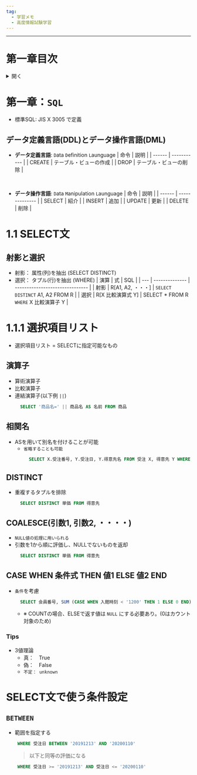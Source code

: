 ```yaml
---
tag:
  - 学習メモ
  - 高度情報試験学習
---
```


---
# 第一章目次

<details>
<summary>開く</summary>

  * [SQL言語](#第一章：SQL)
  * [1.1_SELECT文](#11-SELECT文)
  * [1.1.1_選択項目リスト](#111-選択項目リスト)
  * [SQL](#第一章：SQL)

</details>

# 第一章：`SQL`
  * 標準SQL: JIS X 3005 で定義
## データ定義言語(DDL)とデータ操作言語(DML)
  * __データ定義言語__: `D`ata `D`efinition `L`aunguage
    | 命令     | 説明          |
    | ------ | ----------- |
    | CREATE | テーブル・ビューの作成 |
    | DROP   | テーブル・ビューの削除 |  
<br>

  * __データ操作言語__: `D`ata `M`anipulation `L`aunguage
    | 命令     | 説明  |
    | ------ | -------------- |
    | SELECT | 紹介  |
    | INSERT | 追加  |
    | UPDATE | 更新  |
    | DELETE | 削除  |

# 1.1 SELECT文
## 射影と選択
  * 射影： 属性(列)を抽出 (SELECT DISTINCT)
  * 選択： タプル(行)を抽出 (WHERE)
    | 演算  | 式              | SQL                             |
    | --- | -------------- | ------------------------------- |
    | 射影  | R[A1, A2, ・・・] | `SELECT DISTINCT` A1, A2 FROM R |
    | 選択  | R[X 比較演算式 Y]   | SELECT * FROM R `WHERE` X 比較演算子 Y |
# 1.1.1 選択項目リスト
  * 選択項目リスト = SELECTに指定可能なもの 
## 演算子
  * 算術演算子
  * 比較演算子
  * 連結演算子(以下例 `||`)
    ```sql
      SELECT '商品名=' || 商品名 AS 名前 FROM 商品
    ```
## 相関名
  * ASを用いて別名を付けることが可能
    * `省略することも可能`
        ```sql
          SELECT X.受注番号, Y.受注日, Y.得意先名 FROM 受注 X, 得意先 Y WHERE X.得意先コード = Y.得意先コード
        ```
## DISTINCT
  * 重複するタプルを排除
    ```sql
      SELECT DISTINCT 単価 FROM 得意先
    ```

## COALESCE(引数1, 引数2, ・・・・)
  * `NULL値の処理に用いられる`
  * 引数を1から順に評価し、NULLでないものを返却
    ```sql
      SELECT DISTINCT 単価 FROM 得意先
    ```

## CASE WHEN 条件式 THEN 値1 ELSE 値2 END
  * `条件`を考慮
    ```sql
      SELECT 会員番号, SUM (CASE WHEN 入館時刻 < '1200' THEN 1 ELSE 0 END) AS B1 FROM タイムテーブル
    ```
    * ※ COUNTの場合、ELSEで返す値は `NULL` にする必要あり。(0はカウント対象のため)

### Tips
  * 3値理論
    * 真：　True
    * 偽：　False
    * `不定： unknown`

# SELECT文で使う条件設定
## `BETWEEN`
* 範囲を指定する
  ```sql
   WHERE 受注日 BETWEEN '20191213' AND '20200110' 
  ```
  > 以下と同等の評価になる
    ```sql
     WHERE 受注日 >= '20191213' AND 受注日 <= '20200110' 
    ```
